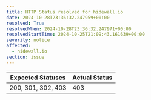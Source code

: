 ```yaml
---
title: HTTP Status resolved for hidewall.io
date: 2024-10-28T23:36:32.247959+00:00
resolved: True
resolvedWhen: 2024-10-28T23:36:32.247971+00:00
resolvedStartTime: 2024-10-25T21:09:43.161639+00:00
severity: notice
affected:
  - hidewall.io
section: issue
---
```


| Expected Statuses | Actual Status  |
|-------------------|----------------|
| 200, 301, 302, 403 | 403 |
